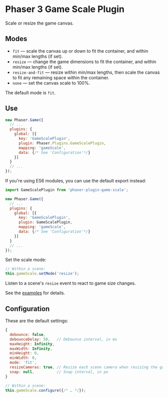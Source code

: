 Phaser 3 Game Scale Plugin
==========================

Scale or resize the game canvas.

Modes
-----

- `fit` — scale the canvas up or down to fit the container, and within min/max lengths (if set).
- `resize` — change the game dimensions to fit the container, and within min/max lengths (if set).
- `resize-and-fit` — resize within min/max lengths, then scale the canvas to fit any remaining space within the container.
- `none` — set the canvas scale to 100%.

The default mode is `fit`.

Use
---

```javascript
new Phaser.Game({
  // ...
  plugins: {
    global: [{
      key: 'GameScalePlugin',
      plugin: Phaser.Plugins.GameScalePlugin,
      mapping: 'gameScale',
      data: {/* See 'Configuration'*/}
    }]
  }
  // ...
});
```

If you're using ES6 modules, you can use the default export instead:

```javascript
import GameScalePlugin from 'phaser-plugin-game-scale';

new Phaser.Game({
  // ...
  plugins: {
    global: [{
      key: 'GameScalePlugin',
      plugin: GameScalePlugin,
      mapping: 'gameScale',
      data: {/* See 'Configuration'*/}
    }]
  }
  // ...
});
```

Set the scale mode:

```javascript
// Within a scene:
this.gameScale.setMode('resize');
```

Listen to a scene's `resize` event to react to game size changes.

See the [examples](./examples/) for details.

Configuration
-------------

These are the default settings:

```javascript
{
  debounce: false,
  debounceDelay: 50,   // Debounce interval, in ms
  maxHeight: Infinity,
  maxWidth: Infinity,
  minHeight: 0,
  minWidth: 0,
  mode: 'fit',
  resizeCameras: true, // Resize each scene camera when resizing the game
  snap: null,          // Snap interval, in px
}
```

```javascript
// Within a scene:
this.gameScale.configure({/* … */});
```
